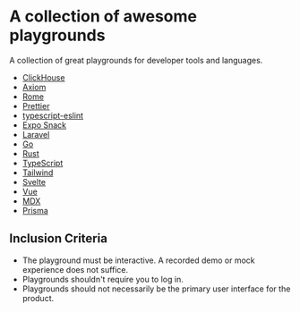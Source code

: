 # A collection of awesome playgrounds

A collection of great playgrounds for developer tools and languages.

- [ClickHouse](https://play.clickhouse.com/play)
- [Axiom](https://www.axiom.co/play)
- [Rome](https://docs.rome.tools/playground/)
- [Prettier](https://prettier.io/playground/)
- [typescript-eslint](https://typescript-eslint.io/play/)
- [Expo Snack](https://snack.expo.dev/)
- [Laravel](https://laravelplayground.com/#/)
- [Go](https://go.dev/play/)
- [Rust](https://play.rust-lang.org/)
- [TypeScript](https://www.typescriptlang.org/play)
- [Tailwind](https://play.tailwindcss.com/)
- [Svelte](https://svelte.dev/repl/hello-world?version=3.55.0)
- [Vue](https://sfc.vuejs.org/)
- [MDX](https://mdxjs.com/playground/)
- [Prisma](https://playground.prisma.io/)

## Inclusion Criteria

- The playground must be interactive. A recorded demo or mock experience does not suffice.
- Playgrounds shouldn't require you to log in.
- Playgrounds should not necessarily be the primary user interface for the product.
